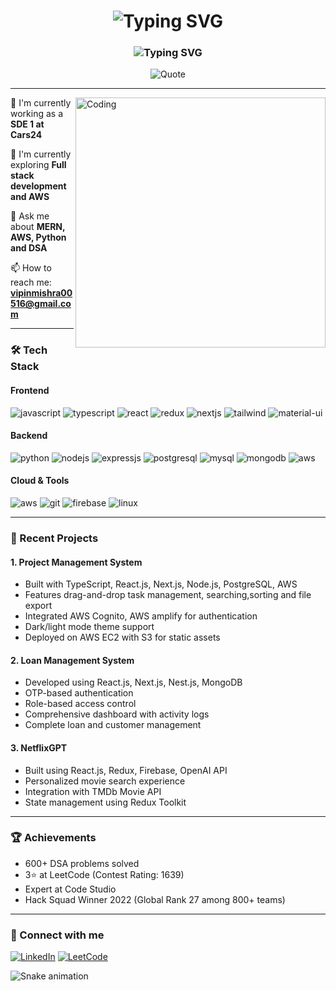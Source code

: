 <div align="center">
  <h1>
    <img src="https://readme-typing-svg.herokuapp.com?font=Fira+Code&weight=600&size=30&pause=1000&color=F7F7F7&center=true&vCenter=true&repeat=false&width=435&lines=Hi+%F0%9F%91%8B%2C+I'm+Vipin+Kumar" alt="Typing SVG" />
  </h1>
  
  <h3>
    <img src="https://readme-typing-svg.herokuapp.com?font=Fira+Code&size=20&pause=1000&color=F7F7F7&center=true&vCenter=true&width=435&lines=A+passionate+Full+Stack+Developer;Building+the+web%2C+one+line+at+a+time;From+India+%F0%9F%87%AE%F0%9F%87%B3" alt="Typing SVG" />
  </h3>


  
  <p align="center">
    <img src="https://quotes-github-readme.vercel.app/api?type=horizontal&theme=radical&quote=Code%20is%20like%20humor.%20When%20you%20have%20to%20explain%20it%2C%20it's%20bad.%20😎" alt="Quote" />
  </p>
</div>

---

<img align="right" alt="Coding" width="400" src="https://media.giphy.com/media/qgQUggAC3Pfv687qPC/giphy.gif">

🔭 I'm currently working as a **SDE 1 at Cars24**

🌱 I'm currently exploring **Full stack development and AWS**

💬 Ask me about **MERN, AWS, Python and DSA**

📫 How to reach me: **vipinmishra00516@gmail.com**

---

### 🛠️ Tech Stack

#### Frontend
<p align="left">
<img src="https://img.shields.io/badge/JavaScript-F7DF1E?style=for-the-badge&logo=javascript&logoColor=black" alt="javascript" />
<img src="https://img.shields.io/badge/TypeScript-3178C6?style=for-the-badge&logo=typescript&logoColor=white" alt="typescript" />
<img src="https://img.shields.io/badge/React-20232A?style=for-the-badge&logo=react&logoColor=61DAFB" alt="react" />
<img src="https://img.shields.io/badge/Redux-593D88?style=for-the-badge&logo=redux&logoColor=white" alt="redux" />
<img src="https://img.shields.io/badge/next.js-000000?style=for-the-badge&logo=nextdotjs&logoColor=white" alt="nextjs" />
<img src="https://img.shields.io/badge/Tailwind_CSS-38B2AC?style=for-the-badge&logo=tailwind-css&logoColor=white" alt="tailwind" />
<img src="https://img.shields.io/badge/Material%20UI-007FFF?style=for-the-badge&logo=mui&logoColor=white" alt="material-ui" />
</p>

#### Backend
<p align="left">
<img src="https://img.shields.io/badge/Python-3776AB?style=for-the-badge&logo=python&logoColor=white" alt="python" />
<img src="https://img.shields.io/badge/Node.js-339933?style=for-the-badge&logo=nodedotjs&logoColor=white" alt="nodejs" />
<img src="https://img.shields.io/badge/Express.js-000000?style=for-the-badge&logo=express&logoColor=white" alt="expressjs" />
<img src="https://img.shields.io/badge/PostgreSQL-316192?style=for-the-badge&logo=postgresql&logoColor=white" alt="postgresql" />
<img src="https://img.shields.io/badge/MySQL-005C84?style=for-the-badge&logo=mysql&logoColor=white" alt="mysql" />
<img src="https://img.shields.io/badge/MongoDB-4EA94B?style=for-the-badge&logo=mongodb&logoColor=white" alt="mongodb" />
<img src="https://img.shields.io/badge/AWS-%23FF9900.svg?style=for-the-badge&logo=amazon-aws&logoColor=white" alt="aws" />
</p>

#### Cloud & Tools
<p align="left">
<img src="https://img.shields.io/badge/AWS-FF9900?style=for-the-badge&logo=amazonaws&logoColor=white" alt="aws" />
<img src="https://img.shields.io/badge/GIT-E44C30?style=for-the-badge&logo=git&logoColor=white" alt="git" />
<img src="https://img.shields.io/badge/Firebase-039BE5?style=for-the-badge&logo=Firebase&logoColor=white" alt="firebase" />
<img src="https://img.shields.io/badge/Linux-FCC624?style=for-the-badge&logo=linux&logoColor=black" alt="linux" />
</p>

---

### 🎯 Recent Projects

#### 1. Project Management System
- Built with TypeScript, React.js, Next.js, Node.js, PostgreSQL, AWS
- Features drag-and-drop task management, searching,sorting and file export
- Integrated AWS Cognito, AWS amplify for authentication
- Dark/light mode theme support
- Deployed on AWS EC2 with S3 for static assets

#### 2. Loan Management System
- Developed using React.js, Next.js, Nest.js, MongoDB
- OTP-based authentication
- Role-based access control
- Comprehensive dashboard with activity logs
- Complete loan and customer management

#### 3. NetflixGPT
- Built using React.js, Redux, Firebase, OpenAI API
- Personalized movie search experience
- Integration with TMDb Movie API
- State management using Redux Toolkit

---

### 🏆 Achievements
- 600+ DSA problems solved
- 3⭐ at LeetCode (Contest Rating: 1639)
- Expert at Code Studio
- Hack Squad Winner 2022 (Global Rank 27 among 800+ teams)

---

### 🤝 Connect with me
<p align="left">
<a href="https://www.linkedin.com/in/vipin-kumar00516/" target="_blank"><img src="https://img.shields.io/badge/LinkedIn-0077B5?style=for-the-badge&logo=linkedin&logoColor=white" alt="LinkedIn" /></a>
<a href="https://leetcode.com/u/the_coderguy/" target="_blank"><img src="https://img.shields.io/badge/-LeetCode-FFA116?style=for-the-badge&logo=LeetCode&logoColor=black" alt="LeetCode" /></a>
</p>

<img src="https://github.com/DevwithVipin/blob/output/github-contribution-grid-snake.svg" alt="Snake animation" />
